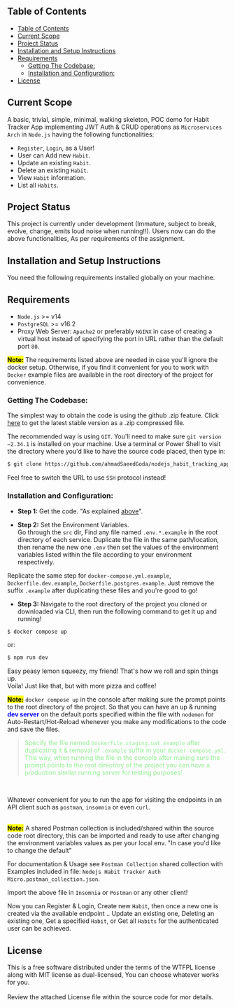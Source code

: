 ## Table of Contents
- [Table of Contents](#table-of-contents)
- [Current Scope](#current-scope)
- [Project Status](#project-status)
- [Installation and Setup Instructions](#installation-and-setup-instructions)
- [Requirements](#requirements)
  - [Getting The Codebase:](#getting-the-codebase)
  - [Installation and Configuration:](#installation-and-configuration)
- [License](#license)

## Current Scope

A basic, trivial, simple, minimal, walking skeleton, POC demo for Habit Tracker App implementing JWT Auth & CRUD operations as `Microservices Arch` in `Node.js` having the following functionalities:
* `Register`, `Login`, as a User!
* User can Add new `Habit`.
* Update an existing `Habit`.
* Delete an existing `Habit`.
* View `Habit` information.
* List all `Habits`.

## Project Status

This project is currently under development (Immature, subject to break, evolve, change, emits loud noise when running!!). Users now can do the above functionalities, As per requirements of the assignment.

## Installation and Setup Instructions

You need the following requirements installed globally on your machine.

## Requirements
- `Node.js` >= v14
- `PostgreSQL` >= v16.2
- Proxy Web Server: `Apache2` or preferably `NGINX` in case of creating a virtual host instead of specifying the port in URL rather than the default port `80`.

<b><span style="background-color:yellow; color:black">Note:</span></b> The requirements listed above are needed in case you'll ignore the docker setup. Otherwise, if you find it convenient for you to work with `Docker` example files are available in the root directory of the project for convenience.

### Getting The Codebase:

The simplest way to obtain the code is using the github .zip feature. Click [here](https://github.com/ahmadSaeedGoda/nodejs_habit_tracking_app/archive/refs/heads/master.zip) to get the latest stable version as a .zip compressed file.

The recommended way is using `GIT`. You'll need to make sure `git version ~2.34.1` is installed on your machine. Use a terminal or Power Shell to visit the directory where you'd like to have the source code placed, then type in:
```sh
$ git clone https://github.com/ahmadSaeedGoda/nodejs_habit_tracking_app.git
```
Feel free to switch the URL to use `SSH` protocol instead!

### Installation and Configuration:
- <b>Step 1:</b> Get the code. "As explained [above](#getting-the-codebase)".

- <b>Step 2:</b> Set the Environment Variables.<br>
Go through the `src` dir, Find any file named `.env.*.example` in the root directory of each service. Duplicate the file in the same path/location, then rename the new one `.env` then set the values of the environment variables listed within the file according to your environment respectively.

Replicate the same step for `docker-compose.yml.example`, `Dockerfile.dev.example`, `Dockerfile.postgres.example`. Just remove the suffix `.example` after duplicating these files and you're good to go!

- <b>Step 3:</b> Navigate to the root directory of the project you cloned or downloaded via CLI, then run the following command to get it up and running!
```sh
$ docker compose up
```
or:

```sh
$ npm run dev
```

Easy peasy lemon squeezy, my friend! That's how we roll and spin things up.<br>
Voila! Just like that, but with more pizza and coffee!

<b><span style="background-color:yellow; color:black">Note:</span></b> `docker compose up` in the console after making sure the prompt points to the root directory of the project. So that you can have an up & running <strong><span style="background-color:white; color:blue">dev server</strong></span> on the default ports specified within the file with `nodemon` for Auto-Restart/Hot-Reload whenever you make any modifications to the code and save the files.

><span style="color:lightgreen">Specify the file named `Dockerfile.staging.uat.example` after duplicating it & removal of `.example` suffix in your `docker-compose.yml`.
This way, when running the file in the console after making sure the prompt points to the root directory of the project you can have a production similar running server for testing purposes!
</span>

<br>

Whatever convenient for you to run the app for visiting the endpoints in an API client such as `postman`, `insomnia` or even `curl`.

<br><b><span style="background-color:yellow; color:black">Note:</span></b> A shared Postman collection is included/shared within the source code root directory, this can be imported and ready to use after changing the environment variables values as per your local env. "In case you'd like to change the default"

For documentation & Usage see `Postman Collection` shared collection with Examples included in file: `Nodejs Habit Tracker Auth Micro.postman_collection.json`.

Import the above file in `Insomnia` or `Postman` or any other client!

Now you can Register & Login, Create new `Habit`, then once a new one is created via the available endpoint .. Update an existing one, Deleting an existing one, Get a specified `Habit`, or Get all `Habits` for the authenticated user can be achieved.

## License
This is a free software distributed under the terms of the WTFPL license along with MIT license as dual-licensed, You can choose whatever works for you.<br/><br/>
Review the attached License file within the source code for mor details.
